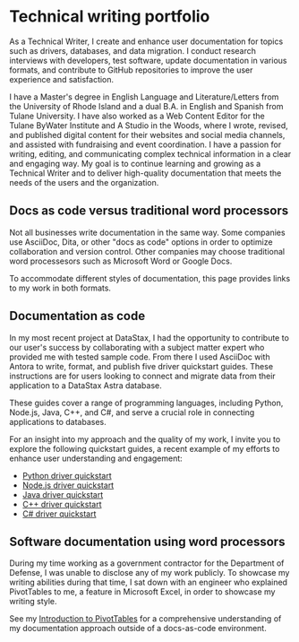 # Technical writing portfolio

As a Technical Writer, I create and enhance user documentation for topics such as drivers, databases, and data migration.
I conduct research interviews with developers, test software, update documentation in various formats, and contribute to GitHub repositories to improve the user experience and satisfaction.

I have a Master's degree in English Language and Literature/Letters from the University of Rhode Island and a dual B.A. in English and Spanish from Tulane University.
I have also worked as a Web Content Editor for the Tulane ByWater Institute and A Studio in the Woods, where I wrote, revised, and published digital content for their websites and social media channels, and assisted with fundraising and event coordination. 
I have a passion for writing, editing, and communicating complex technical information in a clear and engaging way.
My goal is to continue learning and growing as a Technical Writer and to deliver high-quality documentation that meets the needs of the users and the organization.

## Docs as code versus traditional word processors

Not all businesses write documentation in the same way.
Some companies use AsciiDoc, Dita, or other "docs as code" options in order to optimize collaboration and version control.
Other companies may choose traditional word processesors such as Microsoft Word or Google Docs.

To accommodate different styles of documentation, this page provides links to my work in both formats.

## Documentation as code

In my most recent project at DataStax, I had the opportunity to contribute to our user's success by collaborating with a subject matter expert who provided me with tested sample code. From there I used AsciiDoc with Antora to write, format, and publish five driver quickstart guides. These instructions are for users looking to connect and migrate data from their application to a DataStax Astra database.

These guides cover a range of programming languages, including Python, Node.js, Java, C++, and C#, and serve a crucial role in connecting applications to databases.

For an insight into my approach and the quality of my work, I invite you to explore the following quickstart guides, a recent example of my efforts to enhance user understanding and engagement:

* [Python driver quickstart](https://docs.datastax.com/en/astra/astra-db-vector/drivers/python-quickstart.html)
* [Node.js driver quickstart](https://docs.datastax.com/en/astra/astra-db-vector/drivers/nodejs-quickstart.html)
* [Java driver quickstart](https://docs.datastax.com/en/astra/astra-db-vector/drivers/java-quickstart.html)
* [C++ driver quickstart](https://docs.datastax.com/en/astra/astra-db-vector/drivers/cpp-quickstart.html)
* [C# driver quickstart](https://docs.datastax.com/en/astra/astra-db-vector/drivers/csharp-quickstart.html)

## Software documentation using word processors

During my time working as a government contractor for the Department of Defense, I was unable to disclose any of my work publicly.
To showcase my writing abilities during that time, I sat down with an engineer who explained PivotTables to me, a feature in Microsoft Excel, in order to showcase my writing style.

See my [Introduction to PivotTables](https://docs.google.com/document/d/1P0K-FJbFzDb20aj6VB-8yF0m2lvdqp4Hy6kH7JVRRh0/edit) for a comprehensive understanding of my documentation approach outside of a docs-as-code environment.

